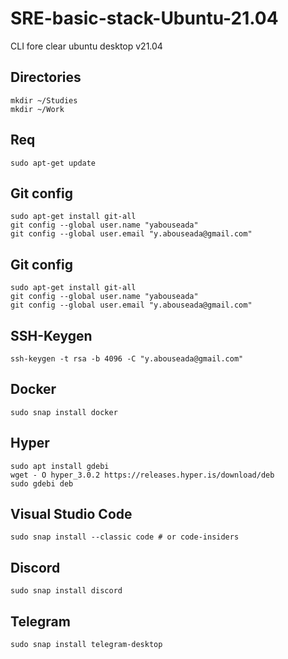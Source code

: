 # SRE-basic-stack-Ubuntu-21.04
CLI fore clear ubuntu desktop v21.04

## Directories
```
mkdir ~/Studies
mkdir ~/Work
```

## Req
```
sudo apt-get update
```

## Git config
```
sudo apt-get install git-all
git config --global user.name "yabouseada"
git config --global user.email "y.abouseada@gmail.com"
```

## Git config
```
sudo apt-get install git-all
git config --global user.name "yabouseada"
git config --global user.email "y.abouseada@gmail.com"
```

## SSH-Keygen
```
ssh-keygen -t rsa -b 4096 -C "y.abouseada@gmail.com"
```

## Docker
```
sudo snap install docker
```

## Hyper
```
sudo apt install gdebi
wget - O hyper_3.0.2 https://releases.hyper.is/download/deb
sudo gdebi deb
````

## Visual Studio Code
```
sudo snap install --classic code # or code-insiders
```

## Discord
```
sudo snap install discord
```

## Telegram
```
sudo snap install telegram-desktop
```
